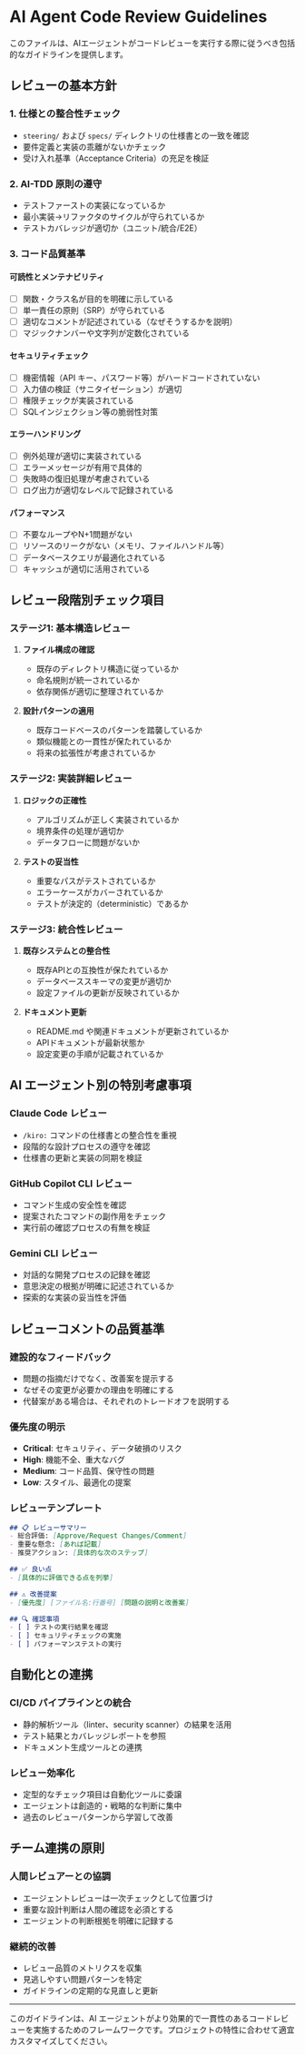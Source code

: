 # AI Agent Code Review Guidelines

このファイルは、AIエージェントがコードレビューを実行する際に従うべき包括的なガイドラインを提供します。

## レビューの基本方針

### 1. 仕様との整合性チェック
- `steering/` および `specs/` ディレクトリの仕様書との一致を確認
- 要件定義と実装の乖離がないかチェック  
- 受け入れ基準（Acceptance Criteria）の充足を検証

### 2. AI-TDD 原則の遵守
- テストファーストの実装になっているか
- 最小実装→リファクタのサイクルが守られているか
- テストカバレッジが適切か（ユニット/統合/E2E）

### 3. コード品質基準

#### 可読性とメンテナビリティ
- [ ] 関数・クラス名が目的を明確に示している
- [ ] 単一責任の原則（SRP）が守られている
- [ ] 適切なコメントが記述されている（なぜそうするかを説明）
- [ ] マジックナンバーや文字列が定数化されている

#### セキュリティチェック
- [ ] 機密情報（API キー、パスワード等）がハードコードされていない
- [ ] 入力値の検証（サニタイゼーション）が適切
- [ ] 権限チェックが実装されている
- [ ] SQLインジェクション等の脆弱性対策

#### エラーハンドリング
- [ ] 例外処理が適切に実装されている
- [ ] エラーメッセージが有用で具体的
- [ ] 失敗時の復旧処理が考慮されている
- [ ] ログ出力が適切なレベルで記録されている

#### パフォーマンス
- [ ] 不要なループやN+1問題がない
- [ ] リソースのリークがない（メモリ、ファイルハンドル等）
- [ ] データベースクエリが最適化されている
- [ ] キャッシュが適切に活用されている

## レビュー段階別チェック項目

### ステージ1: 基本構造レビュー
1. **ファイル構成の確認**
   - 既存のディレクトリ構造に従っているか
   - 命名規則が統一されているか
   - 依存関係が適切に整理されているか

2. **設計パターンの適用**
   - 既存コードベースのパターンを踏襲しているか
   - 類似機能との一貫性が保たれているか
   - 将来の拡張性が考慮されているか

### ステージ2: 実装詳細レビュー
1. **ロジックの正確性**
   - アルゴリズムが正しく実装されているか
   - 境界条件の処理が適切か
   - データフローに問題がないか

2. **テストの妥当性**
   - 重要なパスがテストされているか
   - エラーケースがカバーされているか
   - テストが決定的（deterministic）であるか

### ステージ3: 統合性レビュー
1. **既存システムとの整合性**
   - 既存APIとの互換性が保たれているか
   - データベーススキーマの変更が適切か
   - 設定ファイルの更新が反映されているか

2. **ドキュメント更新**
   - README.md や関連ドキュメントが更新されているか
   - APIドキュメントが最新状態か
   - 設定変更の手順が記載されているか

## AI エージェント別の特別考慮事項

### Claude Code レビュー
- `/kiro:` コマンドの仕様書との整合性を重視
- 段階的な設計プロセスの遵守を確認
- 仕様書の更新と実装の同期を検証

### GitHub Copilot CLI レビュー  
- コマンド生成の安全性を確認
- 提案されたコマンドの副作用をチェック
- 実行前の確認プロセスの有無を検証

### Gemini CLI レビュー
- 対話的な開発プロセスの記録を確認
- 意思決定の根拠が明確に記述されているか
- 探索的な実装の妥当性を評価

## レビューコメントの品質基準

### 建設的なフィードバック
- 問題の指摘だけでなく、改善案を提示する
- なぜその変更が必要かの理由を明確にする
- 代替案がある場合は、それぞれのトレードオフを説明する

### 優先度の明示
- **Critical**: セキュリティ、データ破損のリスク
- **High**: 機能不全、重大なバグ
- **Medium**: コード品質、保守性の問題
- **Low**: スタイル、最適化の提案

### レビューテンプレート
```markdown
## 📋 レビューサマリー
- 総合評価: [Approve/Request Changes/Comment]
- 重要な懸念: [あれば記載]
- 推奨アクション: [具体的な次のステップ]

## ✅ 良い点
- [具体的に評価できる点を列挙]

## ⚠️ 改善提案
- [優先度] [ファイル名:行番号] [問題の説明と改善案]

## 🔍 確認事項
- [ ] テストの実行結果を確認
- [ ] セキュリティチェックの実施
- [ ] パフォーマンステストの実行
```

## 自動化との連携

### CI/CD パイプラインとの統合
- 静的解析ツール（linter、security scanner）の結果を活用
- テスト結果とカバレッジレポートを参照
- ドキュメント生成ツールとの連携

### レビュー効率化
- 定型的なチェック項目は自動化ツールに委譲
- エージェントは創造的・戦略的な判断に集中
- 過去のレビューパターンから学習して改善

## チーム連携の原則

### 人間レビュアーとの協調
- エージェントレビューは一次チェックとして位置づけ
- 重要な設計判断は人間の確認を必須とする
- エージェントの判断根拠を明確に記録する

### 継続的改善
- レビュー品質のメトリクスを収集
- 見逃しやすい問題パターンを特定
- ガイドラインの定期的な見直しと更新

---

このガイドラインは、AI エージェントがより効果的で一貫性のあるコードレビューを実施するためのフレームワークです。プロジェクトの特性に合わせて適宜カスタマイズしてください。